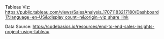 Tableau Viz: https://public.tableau.com/views/SalesAnalysis_17071183217180/Dashboard1?:language=en-US&:display_count=n&:origin=viz_share_link

Data Source: https://codebasics.io/resources/end-to-end-sales-insights-project-using-tableau

